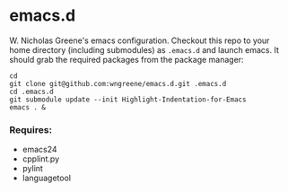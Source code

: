 # emacs.d

W. Nicholas Greene's emacs configuration. Checkout this repo to your home directory
(including submodules) as `.emacs.d` and launch emacs. It should grab
the required packages from the package manager:

```
cd
git clone git@github.com:wngreene/emacs.d.git .emacs.d
cd .emacs.d
git submodule update --init Highlight-Indentation-for-Emacs
emacs . &
```

### Requires:
- emacs24
- cpplint.py
- pylint
- languagetool
